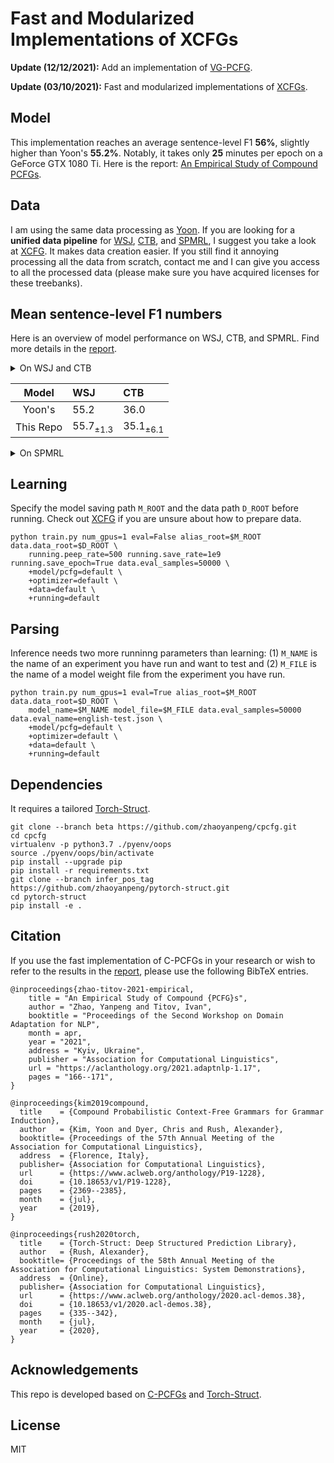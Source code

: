 # Fast and Modularized Implementations of XCFGs

**Update (12/12/2021):** Add an implementation of [VG-PCFG](https://github.com/zhaoyanpeng/vpcfg).

**Update (03/10/2021):** Fast and modularized implementations of [XCFGs](https://github.com/zhaoyanpeng/xcfg).

## Model
This implementation reaches an average sentence-level F1 **56%**, slightly higher than Yoon's **55.2%**. 
Notably, it takes only **25** minutes per epoch on a GeForce GTX 1080 Ti. Here is the report: [An Empirical Study of Compound PCFGs](https://arxiv.org/abs/2103.02298).

## Data
I am using the same data processing as [Yoon](https://github.com/harvardnlp/compound-pcfg#data). If you are looking for a **unified data pipeline** for [WSJ](https://catalog.ldc.upenn.edu/LDC99T42), [CTB](https://catalog.ldc.upenn.edu/LDC2005T01), and [SPMRL](https://dokufarm.phil.hhu.de/spmrl2014/), I suggest you take a look at [XCFG](https://github.com/zhaoyanpeng/xcfg). It makes data creation easier. If you still find it annoying processing all the data from scratch, contact me and I can give you access to all the processed data (please make sure you have acquired licenses for these treebanks).

## Mean sentence-level F1 numbers
Here is an overview of model performance on WSJ, CTB, and SPMRL. Find more details in the [report](https://arxiv.org/abs/2103.02298).

<details><summary>On WSJ and CTB</summary></details>

| Model | WSJ | CTB |
|:-:|:-|:-|
| Yoon's | 55.2 | 36.0 |
| This Repo | 55.7<sub>±1.3<sub> | 35.1<sub>±6.1<sub> |

<details><summary>On SPMRL</summary><p>

| Model | Basque | German | French | Hebrew | Hungarian | Korean | Polish | Swedish |
|:-:|:-|:-|:-|:-|:-|:-|:-|:-|
| N-PCFG | **30.2**<sub>±0.9<sub> | **37.8**<sub>±1.7<sub> | **42.2**<sub>±1.4<sub> | **41.0**<sub>±0.6<sub> | 37.9<sub>±0.8<sub> | 25.7<sub>±2.8<sub> | 31.7<sub>±1.8<sub> | 14.5<sub>±12.7<sub> |
| C-PCFG | 27.9<sub>±2.0<sub> | 37.3<sub>±1.8<sub> | 40.5<sub>±0.8<sub> | 39.2<sub>±1.2<sub> | **38.3**<sub>±0.7<sub> | **27.7**<sub>±2.8<sub> | **32.4**<sub>±1.1<sub> | **23.7**<sub>±14.3<sub> |

</p></details>

## Learning 
Specify the model saving path `M_ROOT` and the data path `D_ROOT` before running. Check out [XCFG](https://github.com/zhaoyanpeng/xcfg) if you are unsure about how to prepare data.
```shell
python train.py num_gpus=1 eval=False alias_root=$M_ROOT data.data_root=$D_ROOT \
    running.peep_rate=500 running.save_rate=1e9 running.save_epoch=True data.eval_samples=50000 \
    +model/pcfg=default \
    +optimizer=default \
    +data=default \
    +running=default
```

## Parsing 
Inference needs two more runninng parameters than learning: (1) `M_NAME` is the name of an experiment you have run and want to test and (2) `M_FILE` is the name of a model weight file from the experiment you have run.
```shell
python train.py num_gpus=1 eval=True alias_root=$M_ROOT data.data_root=$D_ROOT \
    model_name=$M_NAME model_file=$M_FILE data.eval_samples=50000 data.eval_name=english-test.json \
    +model/pcfg=default \
    +optimizer=default \
    +data=default \
    +running=default
```

## Dependencies
It requires a tailored [Torch-Struct](https://github.com/zhaoyanpeng/pytorch-struct).
```shell
git clone --branch beta https://github.com/zhaoyanpeng/cpcfg.git
cd cpcfg
virtualenv -p python3.7 ./pyenv/oops
source ./pyenv/oops/bin/activate
pip install --upgrade pip
pip install -r requirements.txt
git clone --branch infer_pos_tag https://github.com/zhaoyanpeng/pytorch-struct.git
cd pytorch-struct
pip install -e .
```

## Citation
If you use the fast implementation of C-PCFGs in your research or wish to refer to the results in the [report](https://arxiv.org/abs/2103.02298), please use the following BibTeX entries.
```
@inproceedings{zhao-titov-2021-empirical,
    title = "An Empirical Study of Compound {PCFG}s",
    author = "Zhao, Yanpeng and Titov, Ivan",
    booktitle = "Proceedings of the Second Workshop on Domain Adaptation for NLP",
    month = apr,
    year = "2021",
    address = "Kyiv, Ukraine",
    publisher = "Association for Computational Linguistics",
    url = "https://aclanthology.org/2021.adaptnlp-1.17",
    pages = "166--171",
}
```
```
@inproceedings{kim2019compound,
  title    = {Compound Probabilistic Context-Free Grammars for Grammar Induction},
  author   = {Kim, Yoon and Dyer, Chris and Rush, Alexander},
  booktitle= {Proceedings of the 57th Annual Meeting of the Association for Computational Linguistics},
  address  = {Florence, Italy},
  publisher= {Association for Computational Linguistics},
  url      = {https://www.aclweb.org/anthology/P19-1228},
  doi      = {10.18653/v1/P19-1228},
  pages    = {2369--2385},
  month    = {jul},
  year     = {2019},
}
```
```
@inproceedings{rush2020torch,
  title    = {Torch-Struct: Deep Structured Prediction Library},
  author   = {Rush, Alexander},
  booktitle= {Proceedings of the 58th Annual Meeting of the Association for Computational Linguistics: System Demonstrations},
  address  = {Online},
  publisher= {Association for Computational Linguistics},
  url      = {https://www.aclweb.org/anthology/2020.acl-demos.38},
  doi      = {10.18653/v1/2020.acl-demos.38},
  pages    = {335--342},
  month    = {jul},
  year     = {2020},
}
```

## Acknowledgements
This repo is developed based on [C-PCFGs](https://github.com/harvardnlp/compound-pcfg) and [Torch-Struct](https://github.com/harvardnlp/pytorch-struct).

## License
MIT
